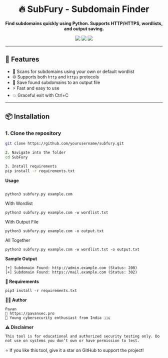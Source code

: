 <h1 align="center">🔥 SubFury - Subdomain Finder</h1>

<p align="center">
  <b>Find subdomains quickly using Python. Supports HTTP/HTTPS, wordlists, and output saving.</b>
</p>

<p align="center">
  <img src="https://img.shields.io/badge/Author-Pavan-blue.svg">
  <img src="https://img.shields.io/badge/Tool-Subdomain--Finder-green.svg">
  <img src="https://img.shields.io/badge/Made%20With-Python3-yellow.svg">
</p>

---

## 🚀 Features

- 🔎 Scans for subdomains using your own or default wordlist  
- 🌐 Supports both `http` and `https` protocols  
- 💾 Save found subdomains to an output file  
- ⚡ Fast and easy to use  
- 💥 Graceful exit with Ctrl+C  

---

## 📦 Installation

### 1. Clone the repository

```bash
git clone https://github.com/yourusername/subfury.git

2. Navigate into the folder
cd SubFury

3. Install requirements
pip install -r requirements.txt
```

**Usage**
```Basic Usage

python3 subfury.py example.com
```
With Wordlist
```
python3 subfury.py example.com -w wordlist.txt
```
With Output File
```
python3 subfury.py example.com -o output.txt
```
All Together
```
python3 subfury.py example.com -w wordlist.txt -o output.txt
```


**Sample Output**
```
[+] Subdomain Found: http://admin.example.com (Status: 200)
[+] Subdomain Found: https://mail.example.com (Status: 302)
```

**🧾 Requirements**
```Use the below commmand:
pip3 install -r requirements.txt
```

**👨‍💻 Author**
```
Pavan
🔗 https://pavansec.pro
💬 Young cybersecurity enthusiast from India 🇮🇳
```

**⚠️ Disclaimer**
```
This tool is for educational and authorized security testing only. Do not use on systems you don’t own or have permission to test.
```

⭐ If you like this tool, give it a star on GitHub to support the project!



